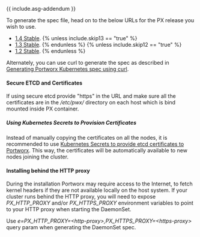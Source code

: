 {{ include.asg-addendum }}

To generate the spec file, head on to the below URLs for the PX release you wish to use.

* [1.4 Stable](https://install.portworx.com/1.4/).
{% unless include.skip13 == "true" %}
* [1.3 Stable](https://install.portworx.com/1.3/).
{% endunless %}
{% unless include.skip12 == "true" %}
* [1.2 Stable](https://install.portworx.com/1.2/).
{% endunless %}

Alternately, you can use curl to generate the spec as described in [Generating Portworx Kubernetes spec using curl](/scheduler/kubernetes/px-k8s-spec-curl.html).

#### Secure ETCD and Certificates
If using secure etcd provide "https" in the URL and make sure all the certificates are in the _/etc/pwx/_ directory on each host which is bind mounted inside PX container.

##### Using Kubernetes Secrets to Provision Certificates
Instead of manually copying the certificates on all the nodes, it is recommended to use [Kubernetes Secrets to provide etcd certificates to Portworx](/scheduler/kubernetes/etcd-certs-using-secrets.html). This way, the certificates will be automatically available to new nodes joining the cluster.

#### Installing behind the HTTP proxy

During the installation Portworx may require access to the Internet, to fetch kernel headers if they are not available locally on the host system.  If your cluster runs behind the HTTP proxy, you will need to expose _PX\_HTTP\_PROXY_ and/or _PX\_HTTPS\_PROXY_ environment variables to point to your HTTP proxy when starting the DaemonSet.

Use _e=PX\_HTTP\_PROXY=\<http-proxy>,PX\_HTTPS\_PROXY=\<https-proxy>_ query param when generating the DaemonSet spec.
